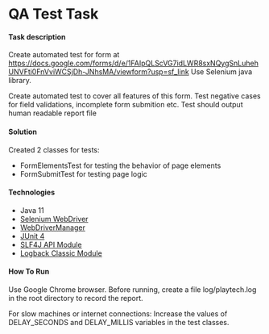 QA Test Task
===============================
#### Task description
Create automated test for form at https://docs.google.com/forms/d/e/1FAIpQLScVG7idLWR8sxNQygSnLuhehUNVFti0FnVviWCSjDh-JNhsMA/viewform?usp=sf_link
Use Selenium java library.
 
Create automated test to cover all features of this form. 
Test negative cases for field validations, incomplete form submition etc.
Test should output human readable report file

#### Solution
Created 2 classes for tests:
- FormElementsTest for testing the behavior of page elements
- FormSubmitTest for testing page logic
#### Technologies
- Java 11
- [Selenium WebDriver](https://www.selenium.dev/documentation/en/)
- [WebDriverManager](https://github.com/bonigarcia/webdrivermanager)
- [JUnit 4](https://mvnrepository.com/artifact/junit/junit)
- [SLF4J API Module](https://mvnrepository.com/artifact/org.slf4j/slf4j-api)
- [Logback Classic Module](https://mvnrepository.com/artifact/ch.qos.logback/logback-classic)
#### How To Run
Use Google Chrome browser.
Before running, create a file log/playtech.log in the root directory to record the report.

For slow machines or internet connections: 
Increase the values of DELAY_SECONDS and DELAY_MILLIS variables in the test classes.


